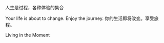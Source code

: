 人生是过程，各种体验的集合

Your life is about to change. Enjoy the journey.
你的生活即将改变。享受旅程。

Living in the Moment